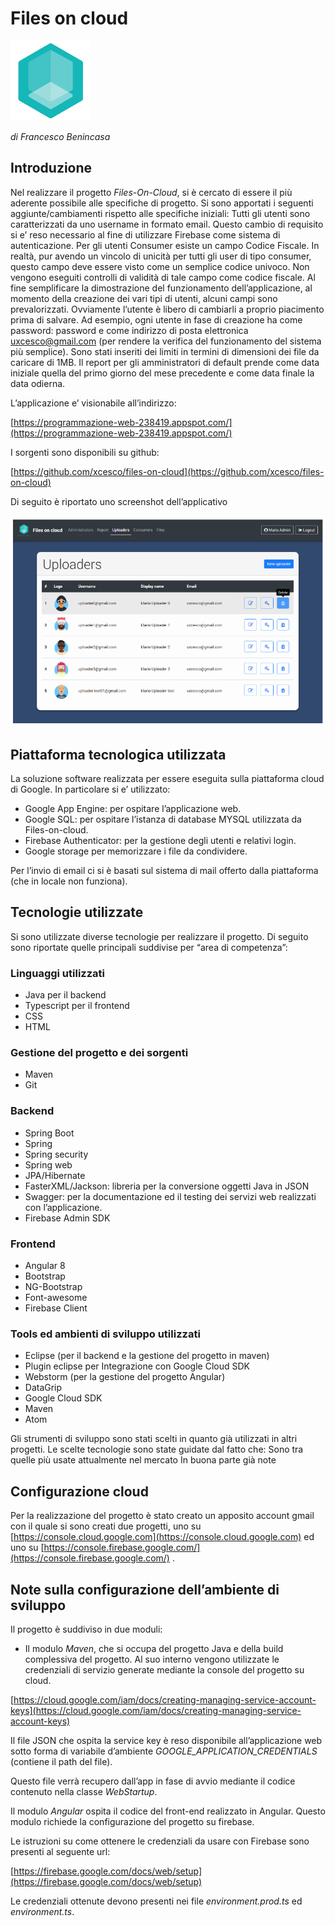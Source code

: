 # Files on cloud
![logo](https://github.com/xcesco/files-on-cloud/blob/master/docs/imgs/logo_256.png)

_di Francesco Benincasa_

## Introduzione
Nel realizzare il progetto _Files-On-Cloud_, si è cercato di essere il più aderente possibile alle specifiche di progetto. Si sono apportati i seguenti aggiunte/cambiamenti rispetto alle specifiche iniziali:
Tutti gli utenti sono caratterizzati da uno username in formato email. Questo cambio di requisito si e’ reso necessario al fine di utilizzare Firebase come sistema di autenticazione.
Per gli utenti Consumer esiste un campo Codice Fiscale. In realtà, pur avendo un vincolo di unicità per tutti gli user di tipo consumer, questo campo deve essere visto come un semplice codice univoco. Non vengono eseguiti controlli di validità di tale campo come codice fiscale.
Al fine semplificare la dimostrazione del funzionamento dell’applicazione, al momento della creazione dei vari tipi di utenti, alcuni campi sono prevalorizzati. Ovviamente l’utente è libero di cambiarli a proprio piacimento prima di salvare. Ad esempio, ogni utente in fase di creazione ha come password: password e come indirizzo di posta elettronica uxcesco@gmail.com (per rendere la verifica del funzionamento del sistema più semplice).
Sono stati inseriti dei limiti in termini di dimensioni dei file da caricare di 1MB.
Il report per gli amministratori di default prende come data iniziale quella del primo giorno del mese precedente e come data finale la data odierna.

L’applicazione e’ visionabile all’indirizzo:

[https://programmazione-web-238419.appspot.com/](https://programmazione-web-238419.appspot.com/)

I sorgenti sono disponibili su github:

[https://github.com/xcesco/files-on-cloud](https://github.com/xcesco/files-on-cloud)

Di seguito è riportato uno screenshot dell’applicativo

![logo](https://github.com/xcesco/files-on-cloud/blob/master/docs/imgs/screenshot.png)

## Piattaforma tecnologica utilizzata
La soluzione software realizzata per essere eseguita sulla piattaforma cloud di Google. In particolare si e’ utilizzato:

 - Google App Engine: per ospitare l’applicazione web.
 - Google SQL: per ospitare l’istanza di database MYSQL utilizzata da Files-on-cloud.
 - Firebase Authenticator: per la gestione degli utenti e relativi login.
 - Google storage per memorizzare i file da condividere.

Per l’invio di email ci si è basati sul sistema di mail offerto dalla piattaforma (che in locale non funziona).

## Tecnologie utilizzate
Si sono utilizzate diverse tecnologie per realizzare il progetto. Di seguito sono riportate quelle principali suddivise per “area di competenza”:

### Linguaggi utilizzati
- Java per il backend
- Typescript per il frontend
- CSS
- HTML

### Gestione del progetto e dei sorgenti
- Maven
- Git

### Backend
- Spring Boot
- Spring
- Spring security
- Spring web
- JPA/Hibernate
- FasterXML/Jackson: libreria per la conversione oggetti Java in JSON
- Swagger: per la documentazione ed il testing dei servizi web realizzati con l’applicazione.
- Firebase Admin SDK

### Frontend
- Angular 8
- Bootstrap
- NG-Bootstrap
- Font-awesome
- Firebase Client

### Tools ed ambienti di sviluppo utilizzati
- Eclipse (per il backend e la gestione del progetto in maven)
- Plugin eclipse per Integrazione con Google Cloud SDK
- Webstorm (per la gestione del progetto Angular)
- DataGrip
- Google Cloud SDK
- Maven
- Atom

Gli strumenti di sviluppo sono stati scelti in quanto già utilizzati in altri progetti. Le scelte tecnologie sono state guidate dal fatto che:
Sono tra quelle più usate attualmente nel mercato
In buona parte già note

## Configurazione cloud
Per la realizzazione del progetto è stato creato un apposito account gmail con il quale si sono creati due progetti, uno su [https://console.cloud.google.com](https://console.cloud.google.com) ed uno su [https://console.firebase.google.com/](https://console.firebase.google.com/) .


## Note sulla configurazione dell’ambiente di sviluppo

Il progetto è suddiviso in due moduli:
- Il modulo _Maven_, che si occupa del progetto Java e della build complessiva del progetto. Al suo interno vengono utilizzate le credenziali di servizio generate mediante la console del progetto su cloud.

[https://cloud.google.com/iam/docs/creating-managing-service-account-keys](https://cloud.google.com/iam/docs/creating-managing-service-account-keys)


Il file JSON che ospita la service key è reso disponibile all’applicazione web sotto forma di variabile d’ambiente _GOOGLE_APPLICATION_CREDENTIALS_ (contiene il path del file). 



Questo file verrà recupero dall’app in fase di avvio mediante il codice contenuto nella classe _WebStartup_.


Il modulo _Angular_ ospita il codice del front-end realizzato in Angular. Questo modulo richiede la configurazione del progetto su firebase. 

Le istruzioni su come ottenere le credenziali da usare con Firebase sono presenti al seguente url:

[https://firebase.google.com/docs/web/setup](https://firebase.google.com/docs/web/setup)



Le credenziali ottenute devono presenti nei file _environment.prod.ts_ ed _environment.ts_.




